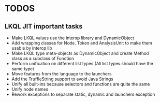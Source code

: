 # TODOS

## LKQL JIT important tasks

* Make LKQL values use the interop library and DynamicObject
* Add wrapping classes for Node, Token and AnalysisUnit to make them usable by interop lib
* Make LKQL type meta-objects as DynamicObject and create Method class as a subclass of Function
* Perform unification on different list types (All list types should have the same type)
* Move features from the language to the launchers
* Add the TruffleString support to avoid Java Strings
* Unify all built-ins because selectors and functions are quite the same
* Unify node names
* Rework exceptions to separate static, dynamic and launchers exception